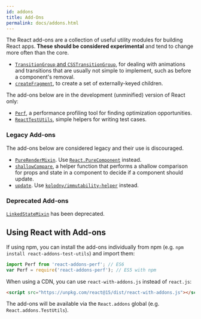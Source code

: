 ```yaml
---
id: addons
title: Add-Ons
permalink: docs/addons.html
---
```


The React add-ons are a collection of useful utility modules for building React apps. **These should be considered experimental** and tend to change more often than the core.

- [`TransitionGroup` and `CSSTransitionGroup`](animation.html), for dealing with animations and transitions that are usually not simple to implement, such as before a component's removal.
- [`createFragment`](create-fragment.html), to create a set of externally-keyed children.

The add-ons below are in the development (unminified) version of React only:

- [`Perf`](perf.html), a performance profiling tool for finding optimization opportunities.
- [`ReactTestUtils`](test-utils.html), simple helpers for writing test cases.

### Legacy Add-ons

The add-ons below are considered legacy and their use is discouraged.

- [`PureRenderMixin`](pure-render-mixin.html). Use [`React.PureComponent`](/react/docs/react-api.html#react.purecomponent) instead.
- [`shallowCompare`](shallow-compare.html), a helper function that performs a shallow comparison for props and state in a component to decide if a component should update.
- [`update`](update.html). Use [`kolodny/immutability-helper`](https://github.com/kolodny/immutability-helper) instead.

### Deprecated Add-ons

[`LinkedStateMixin`](two-way-binding-helpers.html) has been deprecated.

## Using React with Add-ons

If using npm, you can install the add-ons individually from npm (e.g. `npm install react-addons-test-utils`) and import them:

```javascript
import Perf from 'react-addons-perf'; // ES6
var Perf = require('react-addons-perf'); // ES5 with npm
```

When using a CDN, you can use `react-with-addons.js` instead of `react.js`:

```html
<script src="https://unpkg.com/react@15/dist/react-with-addons.js"></script>
```

The add-ons will be available via the `React.addons` global (e.g. `React.addons.TestUtils`).
